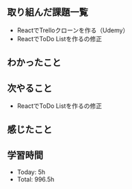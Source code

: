 ## 取り組んだ課題一覧
- ReactでTrelloクローンを作る（Udemy）
- ReactでToDo Listを作るの修正
## わかったこと
## 次やること
- ReactでToDo Listを作るの修正
## 感じたこと
## 学習時間
- Today: 5h
- Total: 996.5h